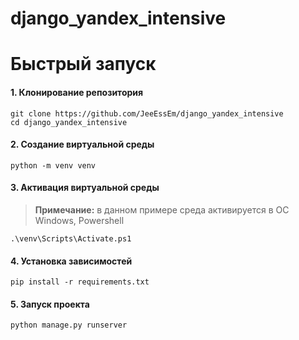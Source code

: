 # django_yandex_intensive

# Быстрый запуск

#### 1. Клонирование репозитория
```git clone https://github.com/JeeEssEm/django_yandex_intensive```  
```cd django_yandex_intensive```
#### 2. Создание виртуальной среды
```python -m venv venv```

#### 3. Активация виртуальной среды
> **Примечание:** в данном примере среда активируется в ОС Windows, Powershell 

```.\venv\Scripts\Activate.ps1```

#### 4. Установка зависимостей
```pip install -r requirements.txt```

#### 5. Запуск проекта
```python manage.py runserver```

